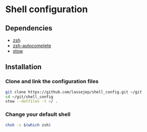 # Shell configuration

## Dependencies
- [zsh](https://www.zsh.org/)
- [zsh-autocomplete](https://github.com/marlonrichert/zsh-autocomplete)
- [stow](https://www.gnu.org/software/stow/)

## Installation
### Clone and link the configuration files
```bash
git clone https://github.com/lassejep/shell_config.git ~/git
cd ~/git/shell_config
stow --dotfiles -t ~/ .
```

### Change your default shell
```bash
chsh -s $(which zsh)
```
